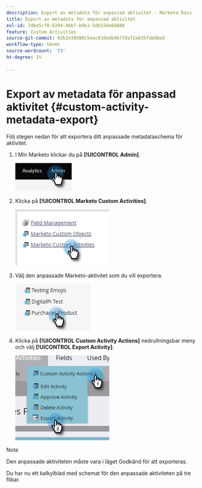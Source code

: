 ```yaml
---
description: Export av metadata för anpassad aktivitet - Marketo Docs - produktdokumentation
title: Export av metadata för anpassad aktivitet
exl-id: 7dba5cf0-6394-4bb7-b9e1-5db156e6d888
feature: Custom Activities
source-git-commit: 02b2e39580c5eac63de4b4b7fdaf2a835fdd4ba5
workflow-type: tm+mt
source-wordcount: '73'
ht-degree: 1%

---
```


# Export av metadata för anpassad aktivitet {#custom-activity-metadata-export}

Följ stegen nedan för att exportera ditt anpassade metadataschema för aktivitet.

1. I Min Marketo klickar du på **[!UICONTROL Admin]**.

   ![](assets/custom-activity-metadata-export-1.png)

1. Klicka på **[!UICONTROL Marketo Custom Activities]**.

   ![](assets/custom-activity-metadata-export-2.png)

1. Välj den anpassade Marketo-aktivitet som du vill exportera.

   ![](assets/custom-activity-metadata-export-3.png)

1. Klicka på **[!UICONTROL Custom Activity Actions]** nedrullningsbar meny och välj **[!UICONTROL Export Activity]**.

   ![](assets/custom-activity-metadata-export-4.png)

>[!NOTE]
>
>Den anpassade aktiviteten måste vara i läget Godkänd för att exporteras.

Du har nu ett kalkylblad med schemat för den anpassade aktiviteten på tre flikar.
